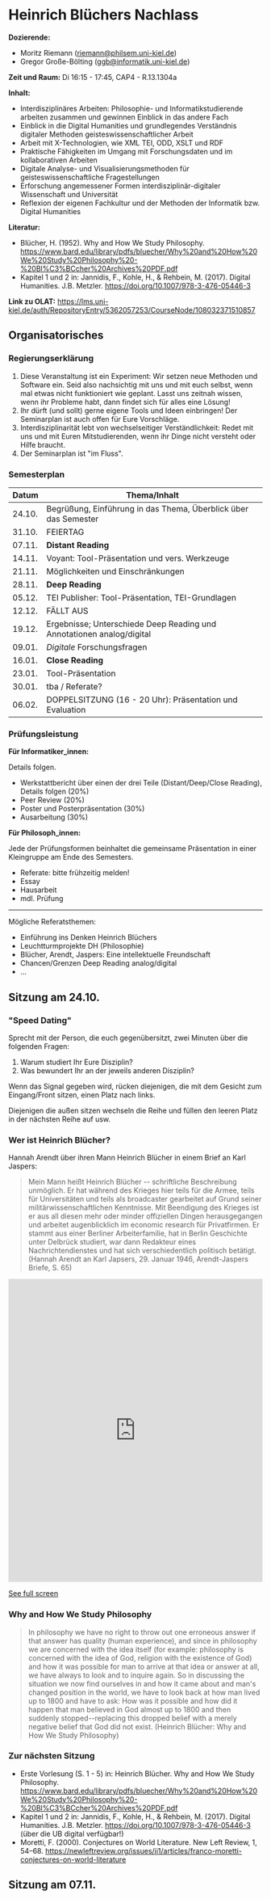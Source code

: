 <!--

author: Moritz Riemann, Gregor Große-Bölting
email:  ggb@informatik.uni-kiel.de
version: 0.1
language: en
narrator: UK English Female

\-->

# Heinrich Blüchers Nachlass

**Dozierende:**

* Moritz Riemann (riemann@philsem.uni-kiel.de)
* Gregor Große-Bölting (ggb@informatik.uni-kiel.de)

**Zeit und Raum:** Di 16:15 - 17:45, CAP4 - R.13.1304a

**Inhalt:**

* Interdisziplinäres Arbeiten: Philosophie- und Informatikstudierende arbeiten zusammen und gewinnen Einblick in das andere Fach
* Einblick in die Digital Humanities und grundlegendes Verständnis digitaler Methoden geisteswissenschaftlicher Arbeit
* Arbeit mit X-Technologien, wie XML TEI, ODD, XSLT und RDF
* Praktische Fähigkeiten im Umgang mit Forschungsdaten und im kollaborativen Arbeiten
* Digitale Analyse- und Visualisierungsmethoden für geisteswissenschaftliche Fragestellungen
* Erforschung angemessener Formen interdisziplinär-digitaler Wissenschaft und Universität
* Reflexion der eigenen Fachkultur und der Methoden der Informatik bzw. Digital Humanities

**Literatur:**

* Blücher, H. (1952). Why and How We Study Philosophy. https://www.bard.edu/library/pdfs/bluecher/Why%20and%20How%20We%20Study%20Philosophy%20-%20Bl%C3%BCcher%20Archives%20PDF.pdf
* Kapitel 1 und 2 in: Jannidis, F., Kohle, H., & Rehbein, M. (2017). Digital Humanities. J.B. Metzler. https://doi.org/10.1007/978-3-476-05446-3

**Link zu OLAT:** https://lms.uni-kiel.de/auth/RepositoryEntry/5362057253/CourseNode/108032371510857

## Organisatorisches

### Regierungserklärung

1. Diese Veranstaltung ist ein Experiment: Wir setzen neue Methoden und Software ein. Seid also nachsichtig mit uns und mit euch selbst, wenn mal etwas nicht funktioniert wie geplant. Lasst uns zeitnah wissen, wenn ihr Probleme habt, dann findet sich für alles eine Lösung!
2. Ihr dürft (und sollt) gerne eigene Tools und Ideen einbringen! Der Seminarplan ist auch offen für Eure Vorschläge.
3. Interdisziplinarität lebt von wechselseitiger Verständlichkeit: Redet mit uns und mit Euren Mitstudierenden, wenn ihr Dinge nicht versteht oder Hilfe braucht.
4. Der Seminarplan ist "im Fluss".

### Semesterplan

| Datum | Thema/Inhalt |
|-------|--------------|
| 24.10. | Begrüßung, Einführung in das Thema, Überblick über das Semester |
| 31.10. | FEIERTAG |
| 07.11. | **Distant Reading** |
| 14.11. | Voyant: Tool-Präsentation und vers. Werkzeuge |
| 21.11. | Möglichkeiten und Einschränkungen |
| 28.11. | **Deep Reading** |
| 05.12. | TEI Publisher: Tool-Präsentation, TEI-Grundlagen |
| 12.12. | FÄLLT AUS |
| 19.12. | Ergebnisse; Unterschiede Deep Reading und Annotationen analog/digital |
| 09.01. | *Digitale* Forschungsfragen |
| 16.01. |  **Close Reading** |
| 23.01. | Tool-Präsentation |
| 30.01. | tba / Referate? |
| 06.02. | DOPPELSITZUNG (16 - 20 Uhr): Präsentation und Evaluation |

### Prüfungsleistung

**Für Informatiker_innen:** 

Details folgen.

* Werkstattbericht über einen der drei Teile (Distant/Deep/Close Reading), Details folgen (20%)
* Peer Review (20%)
* Poster und Posterpräsentation (30%)
* Ausarbeitung (30%)

**Für Philosoph_innen:**

Jede der Prüfungsformen beinhaltet die gemeinsame Präsentation in einer Kleingruppe am Ende des Semesters.

* Referate: bitte frühzeitig melden!
* Essay
* Hausarbeit
* mdl. Prüfung

---

Mögliche Referatsthemen:

* Einführung ins Denken Heinrich Blüchers
* Leuchtturmprojekte DH (Philosophie)
* Blücher, Arendt, Jaspers: Eine intellektuelle Freundschaft
* Chancen/Grenzen Deep Reading analog/digital
* ...

## Sitzung am 24.10.

### "Speed Dating"

Sprecht mit der Person, die euch gegenübersitzt, zwei Minuten über die folgenden Fragen:

1. Warum studiert Ihr Eure Disziplin?
2. Was bewundert Ihr an der jeweils anderen Disziplin?

Wenn das Signal gegeben wird, rücken diejenigen, die mit dem Gesicht zum Eingang/Front sitzen, einen Platz nach links.

Diejenigen die außen sitzen wechseln die Reihe und füllen den leeren Platz in der nächsten Reihe auf usw.

### Wer ist Heinrich Blücher?

Hannah Arendt über ihren Mann Heinrich Blücher in einem Brief an Karl Jaspers:

> Mein Mann heißt Heinrich Blücher -- schriftliche Beschreibung unmöglich. Er hat während des Krieges hier teils für die Armee, teils für Universitäten und teils als broadcaster gearbeitet auf Grund seiner militärwissenschaftlichen Kenntnisse. Mit Beendigung des Krieges ist er aus all diesen mehr oder minder offiziellen Dingen herausgegangen und arbeitet augenblicklich im economic research für Privatfirmen. Er stammt aus einer Berliner Arbeiterfamilie, hat in Berlin Geschichte unter Delbrück studiert, war dann Redakteur eines Nachrichtendienstes und hat sich verschiedentlich politisch betätigt. (Hannah Arendt an Karl Japsers, 29. Januar 1946, Arendt-Jaspers Briefe, S. 65)


<iframe width="100%" height="600px" frameborder="0" allowfullscreen allow="geolocation" src="https://umap.openstreetmap.fr/en/map/hannah-arendts-fluchtroute-von-berlin-nach-new-yor_977287?scaleControl=false&miniMap=false&scrollWheelZoom=false&zoomControl=true&editMode=disabled&moreControl=true&searchControl=null&tilelayersControl=null&embedControl=null&datalayersControl=true&onLoadPanel=undefined&captionBar=false&captionMenus=true"></iframe><p><a href="https://umap.openstreetmap.fr/en/map/hannah-arendts-fluchtroute-von-berlin-nach-new-yor_977287?scaleControl=false&miniMap=false&scrollWheelZoom=true&zoomControl=true&editMode=disabled&moreControl=true&searchControl=null&tilelayersControl=null&embedControl=null&datalayersControl=true&onLoadPanel=undefined&captionBar=false&captionMenus=true">See full screen</a></p>

### Why and How We Study Philosophy

> In philosophy we have no right to throw out one erroneous answer if that answer has quality (human experience), and since in philosophy we are concerned with the idea itself (for example: philosophy is concerned with the idea of God, religion with the existence of God) and how it was possible for man to arrive at that idea or answer at all, we have always to look and to inquire again. So in discussing the situation we now find ourselves in and how it came about and man's changed position in the world, we have to look back at how man lived up to 1800 and have to ask: How was it possible and how did it happen that man believed in God almost up to 1800 and then suddenly stopped--replacing this dropped belief with a merely negative belief that God did not exist. (Heinrich Blücher: Why and How We Study Philosophy)

### Zur nächsten Sitzung

* Erste Vorlesung (S. 1 - 5) in: Heinrich Blücher. Why and How We Study Philosophy. https://www.bard.edu/library/pdfs/bluecher/Why%20and%20How%20We%20Study%20Philosophy%20-%20Bl%C3%BCcher%20Archives%20PDF.pdf 
* Kapitel 1 und 2 in: Jannidis, F., Kohle, H., & Rehbein, M. (2017). Digital Humanities. J.B. Metzler. https://doi.org/10.1007/978-3-476-05446-3 (über die UB digital verfügbar!)
* Moretti, F. (2000). Conjectures on World Literature. New Left Review, 1, 54–68. https://newleftreview.org/issues/ii1/articles/franco-moretti-conjectures-on-world-literature

## Sitzung am 07.11.